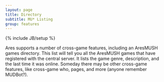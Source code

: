 ```yaml
---
layout: page
title: Directory
subtitle: MU* Listing
group: features
---
```

{% include JB/setup %}

Ares supports a number of cross-game features, including an AresMUSH games directory.  This list will tell you all the AresMUSH games that have registered with the central server.  It lists the game genre, description, and the last time it was online.  Someday there may be other cross-game features, like cross-game who, pages, and more (anyone remember MUDBot?).